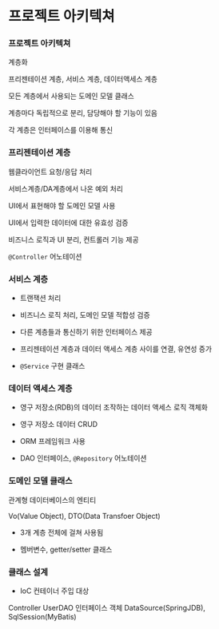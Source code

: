 # 프로젝트 아키텍쳐

### 프로젝트 아키텍쳐

계층화

프리젠테이션 계층, 서비스 계층, 데이터액세스 계층

모든 계층에서 사용되는 도메인 모델 클래스

계층마다 독립적으로 분리, 담당해야 할 기능이 있음

각 계층은 인터페이스를 이용해 통신

### 프리젠테이션 계층

웹클라이언트 요청/응답 처리

서비스계층/DA계층에서 나온 예외 처리

UI에서 표현해야 할 도메인 모델 사용

UI에서 입력한 데이터에 대한 유효성 검증

비즈니스 로직과 UI 분리, 컨트롤러 기능 제공

`@Controller` 어노테이션

### 서비스 계층

* 트랜잭션 처리

* 비즈니스 로직 처리, 도메인 모델 적합성 검증

* 다른 계층들과 통신하기 위한 인터페이스 제공

* 프리젠테이션 계층과 데이터 액세스 계층 사이를 연결, 유연성 증가

* `@Service` 구현 클래스

### 데이터 액세스 계층

* 영구 저장소(RDB)의 데이터 조작하는 데이터 액세스 로직 객체화

* 영구 저장소 데이터 CRUD

* ORM 프레임워크 사용

* DAO 인터페이스, `@Repository` 어노테이션

### 도메인 모델 클래스

관계형 데이터베이스의 엔티티

Vo(Value Object), DTO(Data Transfoer Object)

* 3개 계층 전체에 걸쳐 사용됨

* 멤버변수, getter/setter 클래스

### 클래스 설계

* IoC 컨테이너 주입 대상

Controller
UserDAO 인터페이스 객체
DataSource(SpringJDB), SqlSession(MyBatis)